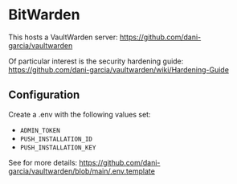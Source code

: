 # BitWarden

This hosts a VaultWarden server: https://github.com/dani-garcia/vaultwarden

Of particular interest is the security hardening guide: https://github.com/dani-garcia/vaultwarden/wiki/Hardening-Guide

## Configuration

Create a .env with the following values set:

- `ADMIN_TOKEN`
- `PUSH_INSTALLATION_ID`
- `PUSH_INSTALLATION_KEY`

See for more details: https://github.com/dani-garcia/vaultwarden/blob/main/.env.template
